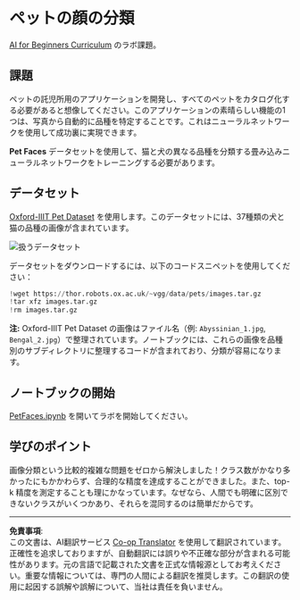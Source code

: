 <!--
CO_OP_TRANSLATOR_METADATA:
{
  "original_hash": "b70fcf7fcee862990f848c679090943f",
  "translation_date": "2025-10-03T14:53:14+00:00",
  "source_file": "lessons/4-ComputerVision/07-ConvNets/lab/README.md",
  "language_code": "ja"
}
-->
# ペットの顔の分類

[AI for Beginners Curriculum](https://github.com/microsoft/ai-for-beginners) のラボ課題。

## 課題

ペットの託児所用のアプリケーションを開発し、すべてのペットをカタログ化する必要があると想像してください。このアプリケーションの素晴らしい機能の1つは、写真から自動的に品種を特定することです。これはニューラルネットワークを使用して成功裏に実現できます。

**Pet Faces** データセットを使用して、猫と犬の異なる品種を分類する畳み込みニューラルネットワークをトレーニングする必要があります。

## データセット

[Oxford-IIIT Pet Dataset](https://www.robots.ox.ac.uk/~vgg/data/pets/) を使用します。このデータセットには、37種類の犬と猫の品種の画像が含まれています。

![扱うデータセット](../../../../../../translated_images/data.50b2a9d5484bdbf0f52f5765b381cec9efe2bd296a98f007f90bedb6ac67f2a8.ja.png)

データセットをダウンロードするには、以下のコードスニペットを使用してください：

```python
!wget https://thor.robots.ox.ac.uk/~vgg/data/pets/images.tar.gz
!tar xfz images.tar.gz
!rm images.tar.gz
```

**注:** Oxford-IIIT Pet Dataset の画像はファイル名（例: `Abyssinian_1.jpg`, `Bengal_2.jpg`）で整理されています。ノートブックには、これらの画像を品種別のサブディレクトリに整理するコードが含まれており、分類が容易になります。

## ノートブックの開始

[PetFaces.ipynb](PetFaces.ipynb) を開いてラボを開始してください。

## 学びのポイント

画像分類という比較的複雑な問題をゼロから解決しました！クラス数がかなり多かったにもかかわらず、合理的な精度を達成することができました。また、top-k 精度を測定することも理にかなっています。なぜなら、人間でも明確に区別できないクラスがいくつかあり、それらを混同するのは簡単だからです。

---

**免責事項**:  
この文書は、AI翻訳サービス [Co-op Translator](https://github.com/Azure/co-op-translator) を使用して翻訳されています。正確性を追求しておりますが、自動翻訳には誤りや不正確な部分が含まれる可能性があります。元の言語で記載された文書を正式な情報源としてお考えください。重要な情報については、専門の人間による翻訳を推奨します。この翻訳の使用に起因する誤解や誤解について、当社は責任を負いません。